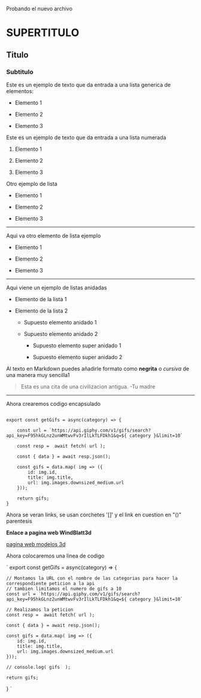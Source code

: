 Probando el nuevo archivo

# SUPERTITULO
 
## Titulo

### Subtitulo

Este es un ejemplo de texto que da entrada a una lista generica de elementos:

- Elemento 1

- Elemento 2

- Elemento 3

Este es un ejemplo de texto que da entrada a una lista numerada

1. Elemento 1

2. Elemento 2

3. Elemento 3

Otro ejemplo de lista

* Elemento 1

* Elemento 2

* Elemento 3

___

Aqui va otro elemento de lista ejemplo

+ Elemento 1

+ Elemento 2

+ Elemento 3

---


Aqui viene un ejemplo de listas anidadas

- Elemento de la lista 1

- Elemento de la lista 2

	- Supuesto elemento anidado 1
	
	- Supuesto elemento anidado 2
	
		- Supuesto elemento super anidado 1
		
		- Supuesto elemento super anidado 2

Al texto en Markdown puedes añadirle formato como **negrita** o *cursiva* de una manera muy sencilla1


> Esta es una cita de una civilizacion antigua. -Tu madre

***


Ahora crearemos codigo encapsulado

~~~

export const getGifs = async(category) => {

    const url = `https://api.giphy.com/v1/gifs/search?api_key=F95hkGLnz2unWMtwvFv3rIlLkTLFDkh1&q=${ category }&limit=10`
    
    const resp =  await fetch( url );
    
    const { data } = await resp.json();

    const gifs = data.map( img => ({
        id: img.id,
        title: img.title,
        url: img.images.downsized_medium.url
    }));

    return gifs;
}
~~~ 


Ahora se veran links, se usan corchetes '[]' y el link en cuestion en "()" parentesis

**Enlace a pagina web WindBlatt3d**


[pagina web modelos 3d](https://windblatt3d.com/)

Ahora colocaremos una linea de codigo

`
export const getGifs = async(category) => {


    // Montamos la URL con el nombre de las categorias para hacer la correspondiente peticion a la api
    // tambien limitamos el numero de gifs a 10     
    const url = `https://api.giphy.com/v1/gifs/search?api_key=F95hkGLnz2unWMtwvFv3rIlLkTLFDkh1&q=${ category }&limit=10`

    // Realizamos la peticion
    const resp =  await fetch( url );
    
    const { data } = await resp.json();

    const gifs = data.map( img => ({
        id: img.id,
        title: img.title,
        url: img.images.downsized_medium.url
    }));

    // console.log( gifs  );

    return gifs;

}
`



















